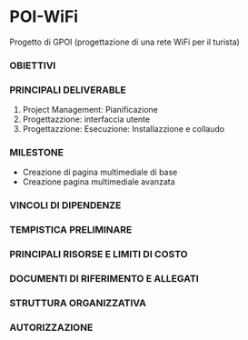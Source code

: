 # POI-WiFi      
Progetto di GPOI (progettazione di una rete WiFi per il turista)


### OBIETTIVI

### PRINCIPALI DELIVERABLE
1. Project Management: Pianificazione
2. Progettazzione: interfaccia utente
3. Progettazzione: 
Esecuzione: Installazzione e collaudo 

### MILESTONE
- Creazione di pagina multimediale di base
- Creazione pagina multimediale avanzata 

### VINCOLI DI DIPENDENZE

### TEMPISTICA PRELIMINARE

### PRINCIPALI RISORSE E LIMITI DI COSTO 

### DOCUMENTI DI RIFERIMENTO E ALLEGATI 

### STRUTTURA ORGANIZZATIVA

### AUTORIZZAZIONE




